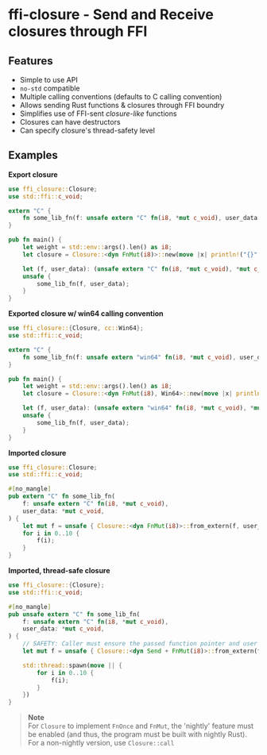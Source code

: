 # ffi-closure - Send and Receive closures through FFI

## Features

- Simple to use API
- `no-std` compatible
- Multiple calling conventions (defaults to C calling convention)
- Allows sending Rust functions & closures through FFI boundry
- Simplifies use of FFI-sent _closure-like_ functions
- Closures can have destructors
- Can specify closure's thread-safety level

## Examples

**Export closure**

```rust
use ffi_closure::Closure;
use std::ffi::c_void;

extern "C" {
    fn some_lib_fn(f: unsafe extern "C" fn(i8, *mut c_void), user_data: *mut c_void);
}

pub fn main() {
    let weight = std::env::args().len() as i8;
    let closure = Closure::<dyn FnMut(i8)>::new(move |x| println!("{}", x * weight));

    let (f, user_data): (unsafe extern "C" fn(i8, *mut c_void), *mut c_void) = closure.as_extern_parts();
    unsafe {
        some_lib_fn(f, user_data);
    }
}

```

**Exported closure w/ win64 calling convention**

```rust
use ffi_closure::{Closure, cc::Win64};
use std::ffi::c_void;

extern "C" {
    fn some_lib_fn(f: unsafe extern "win64" fn(i8, *mut c_void), user_data: *mut c_void);
}

pub fn main() {
    let weight = std::env::args().len() as i8;
    let closure = Closure::<dyn FnMut(i8), Win64>::new(move |x| println!("{}", x * weight));

    let (f, user_data): (unsafe extern "win64" fn(i8, *mut c_void), *mut c_void) = closure.as_extern_parts();
    unsafe {
        some_lib_fn(f, user_data);
    }
}
```

**Imported closure**

```rust
use ffi_closure::Closure;
use std::ffi::c_void;

#[no_mangle]
pub extern "C" fn some_lib_fn(
    f: unsafe extern "C" fn(i8, *mut c_void),
    user_data: *mut c_void,
) {
    let mut f = unsafe { Closure::<dyn FnMut(i8)>::from_extern(f, user_data, None) };
    for i in 0..10 {
        f(i);
    }
}

```

**Imported, thread-safe closure**

```rust
use ffi_closure::{Closure};
use std::ffi::c_void;

#[no_mangle]
pub unsafe extern "C" fn some_lib_fn(
    f: unsafe extern "C" fn(i8, *mut c_void),
    user_data: *mut c_void,
) {
    // SAFETY: Caller must ensure the passed function pointer and user data are thread-safe.
    let mut f = unsafe { Closure::<dyn Send + FnMut(i8)>::from_extern(f, user_data, None) };

    std::thread::spawn(move || {
        for i in 0..10 {
            f(i);
        }
    })
}

```

> **Note**\
> For `Closure` to implement `FnOnce` and `FnMut`, the 'nightly' feature must be enabled (and thus, the program must be built with nightly Rust).
> For a non-nightly version, use `Closure::call`
